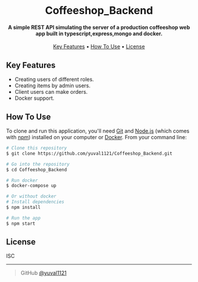 <h1 align="center">
  <br>
  <br>
  Coffeeshop_Backend
  <br>
</h1>

<h4 align="center">A simple REST API simulating the server of a production coffeeshop web app built in typescript,express,mongo and docker</a>.</h4>

<p align="center">
  <a href="#key-features">Key Features</a> •
  <a href="#how-to-use">How To Use</a> •
  <a href="#license">License</a>
</p>

## Key Features

- Creating users of different roles.
- Creating items by admin users.
- Client users can make orders.
- Docker support.

## How To Use

To clone and run this application, you'll need [Git](https://git-scm.com) and [Node.js](https://nodejs.org/en/download/) (which comes with [npm](http://npmjs.com)) installed on your computer or [Docker](https://www.docker.com/). From your command line:

```bash
# Clone this repository
$ git clone https://github.com/yuval1121/Coffeeshop_Backend.git

# Go into the repository
$ cd Coffeeshop_Backend

# Run docker
$ docker-compose up

# Or without docker
# Install dependencies
$ npm install

# Run the app
$ npm start
```

## License

ISC

---

> GitHub [@yuval1121](https://github.com/yuval1121)
